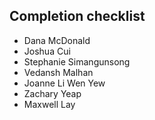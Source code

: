 ## Completion checklist
- Dana McDonald
- Joshua Cui
- Stephanie Simangunsong
- Vedansh Malhan
- Joanne Li Wen Yew
- Zachary Yeap
- Maxwell Lay